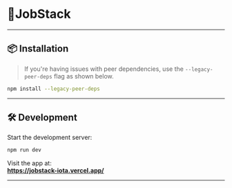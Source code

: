 # 🚀JobStack

---

## 📦 Installation

> If you're having issues with peer dependencies, use the `--legacy-peer-deps` flag as shown below.

```bash
npm install --legacy-peer-deps
```

---

## 🛠️ Development

Start the development server:

```bash
npm run dev
```

Visit the app at:  
**https://jobstack-iota.vercel.app/**

---
